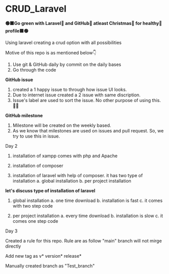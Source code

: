 # CRUD_Laravel

**🟢🟩Go green with Laravel💚 and GitHub🍏 atleast Christmas🎄 for healthy🥬 profile🟩🟢**

Using laravel creating a crud option with all possibilities 


Motive of this repo is as mentioned below👇
1. Use git & GitHub daily by commit on the daily bases
2. Go through the code

**GitHub issue**
1. created a 1 happy issue to through how issue UI looks.
2. Due to internet issue created a 2 issue with same discription.
3. Issue's  label are used to sort the issue. No other purpose of using this.💁‍♂️
   
**GitHub milestone**
1. Milestone will be created on the weekly based.
2. As we know that milestones are used on issues and pull request. So, we try to use this in issue.



Day 2

1. installation of xampp comes with php and Apache 

2. installation of composer

3. installation of laravel with help of composer. it has two type of installation
   a. global installation
   b. per project installation

**let's discuss type of installation of laravel**

1. global installation
   a. one time download
   b. installation is fast
   c. it comes with two step code

2. per project installation
   a. every time download
   b. installation is slow
   c. it comes one step code


Day 3

Created a rule for this repo. 
Rule are as follow "main" branch will not mirge directly 


Add new tag as v* version* release*


Manually created branch as "Test_branch"
